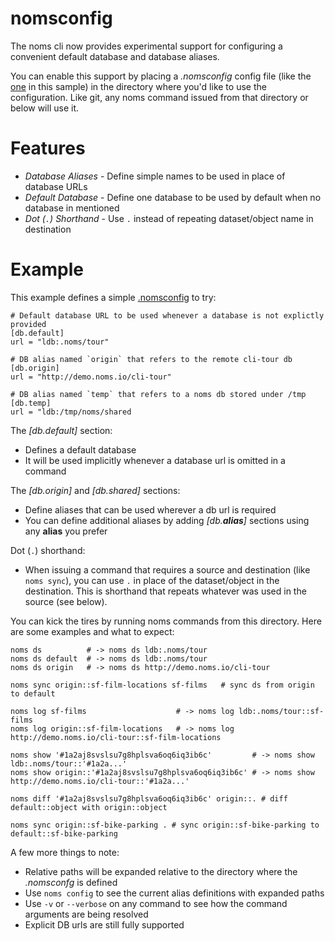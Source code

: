# nomsconfig

The noms cli now provides experimental support for configuring a convenient default database and database aliases.

You can enable this support by placing a *.nomsconfig* config file (like the [one](.nomsconfig) in this sample) in the directory where you'd like to use the configuration. Like git, any noms command issued from that directory or below will use it.

# Features

- *Database Aliases* - Define simple names to be used in place of database URLs
- *Default Database* - Define one database to be used by default when no database in mentioned
- *Dot (`.`) Shorthand* - Use `.` instead of repeating dataset/object name in destination

# Example

This example defines a simple [.nomsconfig](.nomsconfig) to try:

```
# Default database URL to be used whenever a database is not explictly provided
[db.default]
url = "ldb:.noms/tour"

# DB alias named `origin` that refers to the remote cli-tour db 
[db.origin]
url = "http://demo.noms.io/cli-tour"

# DB alias named `temp` that refers to a noms db stored under /tmp
[db.temp]
url = "ldb:/tmp/noms/shared

```

The *[db.default]* section:

 - Defines a default database
 - It will be used implicitly whenever a database url is omitted in a command

The *[db.origin]* and *[db.shared]* sections:

 - Define aliases that can be used wherever a db url is required
 - You can define additional aliases by adding *[db.**alias**]* sections using any **alias** you prefer

Dot (`.`) shorthand:

 - When issuing a command that requires a source and destination (like `noms sync`), 
   you can use `.` in place of the dataset/object in the destination. This is shorthand 
   that repeats whatever was used in the source (see below).


You can kick the tires by running noms commands from this directory. Here are some examples and what to expect:

```
noms ds          # -> noms ds ldb:.noms/tour
noms ds default  # -> noms ds ldb:.noms/tour
noms ds origin   # -> noms ds http://demo.noms.io/cli-tour

noms sync origin::sf-film-locations sf-films   # sync ds from origin to default

noms log sf-films                    # -> noms log ldb:.noms/tour::sf-films
noms log origin::sf-film-locations   # -> noms log http://demo.noms.io/cli-tour::sf-film-locations

noms show '#1a2aj8svslsu7g8hplsva6oq6iq3ib6c'         # -> noms show ldb:.noms/tour::'#1a2a...'
noms show origin::'#1a2aj8svslsu7g8hplsva6oq6iq3ib6c' # -> noms show http://demo.noms.io/cli-tour::'#1a2a...'

noms diff '#1a2aj8svslsu7g8hplsva6oq6iq3ib6c' origin::. # diff default::object with origin::object

noms sync origin::sf-bike-parking . # sync origin::sf-bike-parking to default::sf-bike-parking

``` 

A few more things to note:

 - Relative paths will be expanded relative to the directory where the *.nomsconfg* is defined
 - Use `noms config` to see the current alias definitions with expanded paths
 - Use `-v` or `--verbose` on any command to see how the command arguments are being resolved
 - Explicit DB urls are still fully supported
